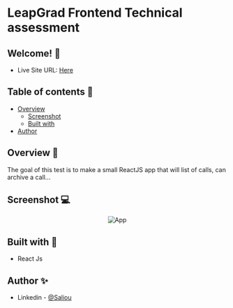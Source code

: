 # LeapGrad Frontend Technical assessment

## Welcome! 👋

- Live Site URL: [Here](https://suspicious-bartik-12a41a.netlify.app)

## Table of contents 🙂

- [Overview](#overview)
  - [Screenshot](#screenshot)
  - [Built with](#built-with)
- [Author](#author)

## Overview 🍡

The goal of this test is to make a small ReactJS app that will list of calls, can archive a call...

## Screenshot 💻

<p align="center">
  <img src="#" alt="App"/>
</p>

## Built with 🧰

- React Js

## Author ✨

- Linkedin - [@Saliou](https://www.linkedin.com/in/saliou-diop-527741112/)
